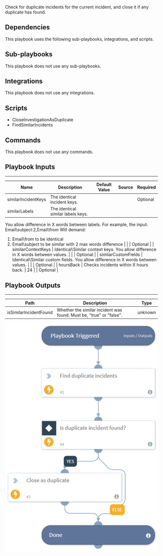 Check for duplicate incidents for the current incident, and close it if any duplicate has found.


## Dependencies
This playbook uses the following sub-playbooks, integrations, and scripts.

## Sub-playbooks
This playbook does not use any sub-playbooks.

## Integrations
This playbook does not use any integrations.

## Scripts
* CloseInvestigationAsDuplicate
* FindSimilarIncidents

## Commands
This playbook does not use any commands.

## Playbook Inputs  
---

| **Name** | **Description** | **Default Value** | **Source** | **Required** |
| --- | --- | --- | --- | --- |
| similarIncidentKeys | The identical incident keys. |  |  | Optional |
| similarLabels | The identical similar labels keys.
You allow difference in X words between labels. For example, the input:
Email\\subject:2,Email\\from
Will demand:
1. Email\\from to be identical 
2. Email\\subject to be similar with 2 max words difference
 |  |  | Optional |
| similarContextKeys | Identical\\Similar context keys. You allow difference in X words between values.  |  |  | Optional |
| similarCustomFields | Identical\\Similar custom fields. You allow difference in X words between values. |  |  | Optional |
| hoursBack | Checks incidents within X hours back. | 24 |  | Optional |

## Playbook Outputs
---

| **Path** | **Description** | **Type** |
| --- | --- | --- |
| isSimilarIncidentFound | Whether the similar incident was found. Must be, "true" or "false". | unknown |

![DeDup_incidents](https://github.com/ElazarK/content-docs/blob/master/images/playbooks/DeDup_incidents.png)
